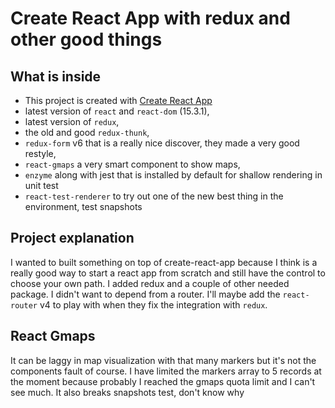 # Create React App with redux and other good things

## What is inside
- This project is created with [Create React App](https://github.com/facebookincubator/create-react-app)
- latest version of `react` and `react-dom` (15.3.1),
- latest version of `redux`,
- the old and good `redux-thunk`,
- `redux-form` v6 that is a really nice discover, they made a very good restyle,
- `react-gmaps` a very smart component to show maps,
- `enzyme` along with jest that is installed by default for shallow rendering in unit test
- `react-test-renderer` to try out one of the new best thing in the environment, test snapshots

## Project explanation
I wanted to built something on top of create-react-app because I think is a really good way to start a react app from scratch and still have the control to choose your own path.
I added redux and a couple of other needed package. I didn't want to depend from a router. I'll maybe add the `react-router` v4 to play with when they fix the integration with `redux`.

## React Gmaps
It can be laggy in map visualization with that many markers but it's not the components fault of course. I have limited the markers array to 5 records at the moment because probably I reached the gmaps quota limit and I can't see much.
It also breaks snapshots test, don't know why
